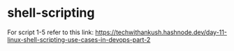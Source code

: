 # shell-scripting

For script 1-5 refer to this link: https://techwithankush.hashnode.dev/day-11-linux-shell-scripting-use-cases-in-devops-part-2 
